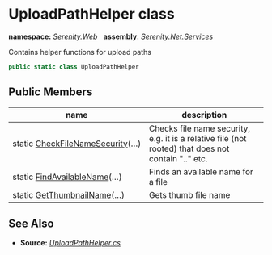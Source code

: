 # UploadPathHelper class
**namespace:** *[Serenity.Web](../README.md#serenity.web-namespace)*   **assembly**: *[Serenity.Net.Services](../README.md)*

Contains helper functions for upload paths

```csharp
public static class UploadPathHelper
```

## Public Members

| name | description |
| --- | --- |
| static [CheckFileNameSecurity](UploadPathHelper/CheckFileNameSecurity.md)(…) | Checks file name security, e.g. it is a relative file (not rooted) that does not contain ".." etc. |
| static [FindAvailableName](UploadPathHelper/FindAvailableName.md)(…) | Finds an available name for a file |
| static [GetThumbnailName](UploadPathHelper/GetThumbnailName.md)(…) | Gets thumb file name |

## See Also

* **Source:** *[UploadPathHelper.cs](https://github.com/serenity-is/Serenity/blob/master/src/Serenity.Net.Services/Upload/UploadPathHelper.cs)*